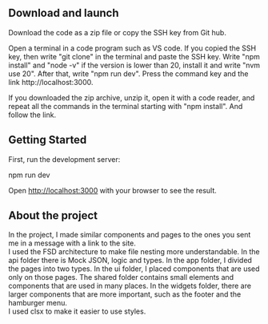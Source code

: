 ## Download and launch

Download the code as a zip file or copy the SSH key from Git hub. 

Open a terminal in a code program such as VS code.
 If you copied the SSH key, then write "git clone" in the terminal and paste the SSH key. Write "npm install" and "node -v" if the version is lower than 20, install it and write "nvm use 20". 
 After that, write "npm run dev". Press the command key and the link http://localhost:3000. 
 
 If you downloaded the zip archive, unzip it, open it with a code reader, and repeat all the commands in the terminal starting with "npm install". And follow the link.


## Getting Started

First, run the development server:

npm run dev

Open [http://localhost:3000](http://localhost:3000) with your browser to see the result.


## About the project

In the project, I made similar components and pages to the ones you sent me in a message with a link to the site.  
I used the FSD architecture to make file nesting more understandable. 
In the api folder there is Mock JSON, logic and types. In the app folder, I divided the pages into two types. 
In the ui folder, I placed components that are used only on those pages. 
The shared folder contains small elements and components that are used in many places. In the widgets folder, there are larger components that are more important, such as the footer and the hamburger menu.  
I used clsx to make it easier to use styles.

